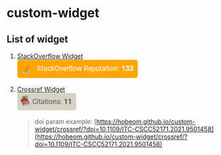 # custom-widget
## List of widget
1. [StackOverflow Widget](./stackoverflow/)   
    <a href="https://hobeom.github.io/custom-widget/stackoverflow/">
    <img src="stackoverflow/widget.png">
    </a>

2. [Crossref Widget](./crossref/)   
    <a href="https://hobeom.github.io/custom-widget/crossref/">
    <img src="crossref/widget.png">
    </a>
    > doi param example: [https://hobeom.github.io/custom-widget/crossref/?doi=10.1109/ITC-CSCC52171.2021.9501458](https://hobeom.github.io/custom-widget/crossref/?doi=10.1109/ITC-CSCC52171.2021.9501458)
